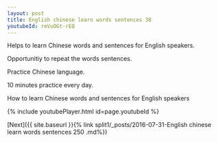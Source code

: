 ```yaml
---
layout: post
title: English chinese learn words sentences 38 
youtubeId: reVuOGt-rEQ
---
```

 
 
Helps to learn Chinese words and sentences for English speakers.

Opportunitiy to repeat the words sentences. 

Practice Chinese language. 
 
10 minutes practice every day. 
 
How to learn Chinese words and sentences for English speakers 
 
{% include youtubePlayer.html id=page.youtubeId %}
 
 
[Next]({{ site.baseurl }}{% link  split1/_posts/2016-07-31-English chinese learn words sentences 250 .md%})
 
